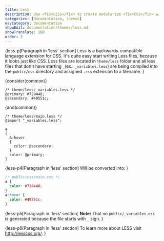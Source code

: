 ```yaml
---
title: Less
description: Use <fix>LESS</fix> to create modularize <fix>CSS</fix> with less code for <fix>CMintS</fix> themes.
categories: [documentation, themes]
navCategory: documentation
showEdit: documentation/themes/less.md
showTranslate: 160
order: 2
---
```


{less-p[Paragraph in 'less' section] 
Less is a backwards-compatible language extension for CSS. It's quite easy start
writing Less files, because it looks just like CSS. Less files are located in
<fix>`theme/less`</fix> folder and all less files that don't have starting
<fix>`_`</fix>(ex.: <fix>`_variables.less`</fix>) are being compiled into the
<fix>`public/css`</fix> directory and assigned <fix>`.css`</fix> extension to a
filename.
}

{consider(common)}

```less
/* theme/less/_variables.less */
@primary: #728448;
@secondary: #49551c;
```

{and(common)}

```less
/* theme/less/main.less */
@import "_variables.less";

a
{
  &:hover
  {
    color: @secondary;
  }
  color: @primary;
}
```

{less-p4[Paragraph in 'less' section]
Will be converted into:
}

```css
/* public/css/main.css */
a {
  color: #728448;
}
a:hover {
  color: #49551c;
}
```
{less-p5[Paragraph in 'less' section]
**Note:** That no <fix>`public/_variables.css`</fix> is generated because the
file starts with <fix>`_`</fix> sign.
}

{less-p6[Paragraph in 'less' section]
To learn more about LESS visit <a href="http://lesscss.org/" target="_blank" rel="noopener">
http://lesscss.org/</a>.
}
